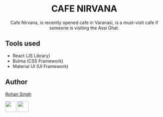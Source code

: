 <h1 align="center">CAFE NIRVANA</h1>
<p align="center">
Cafe Nirvana, is recently opened cafe in Varanasi, is a must-visit 
cafe if someone is visiting the Assi Ghat.</p>

## Tools used
* React (JS Library)
* Bulma (CSS Framework)
* Material UI (UI Framework)

## Author

[Rohan Singh](https://github.com/singhrohan62)

[<img src="https://image.flaticon.com/icons/svg/1051/1051275.svg" width="35" padding="10">](https://github.com/singhrohan62)
[<img src="https://image.flaticon.com/icons/svg/185/185964.svg" width="35" padding="10">](https://www.linkedin.com/in/rohan-singh-015003154/)